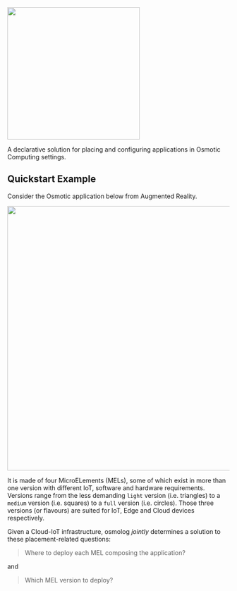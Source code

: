 <img src="https://github.com/di-unipi-socc/osmolog/blob/master/img/logo.png" width="300">

A declarative solution for placing and configuring applications in Osmotic Computing settings.

## Quickstart Example

Consider the Osmotic application below from Augmented Reality.

<img src="https://github.com/di-unipi-socc/osmolog/blob/master/img/app.png" width="600">

It is made of four MicroELements (MELs), some of which exist in more than one version with different IoT, software and hardware requirements. Versions range from the less demanding `light` version (i.e. triangles) to a `medium` version (i.e. squares) to a `full` version (i.e. circles). Those three versions (or flavours) are suited for IoT, Edge and Cloud devices respectively.

Given a Cloud-IoT infrastructure, osmolog *jointly* determines a solution to these placement-related questions:

> Where to deploy each MEL composing the application?

and

> Which MEL version to deploy?

